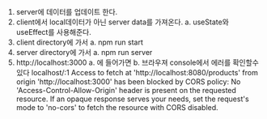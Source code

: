 1. server에 데이터를 업데이트 한다.
2. client에서 local데이터가 아닌 server data를 가져온다.
   a. useState와 useEffect를 사용해준다.
3. client directory에 가서
   a. npm run start
4. server directory에 가서
   a. npm run server
5. http://localhost:3000
   a. 에 들어가면
   b. 브라우져 console에서 에러를 확인할수있다
   localhost/:1 Access to fetch at 'http://localhost:8080/products' from origin 'http://localhost:3000' has been blocked by CORS policy: No 'Access-Control-Allow-Origin' header is present on the requested resource. If an opaque response serves your needs, set the request's mode to 'no-cors' to fetch the resource with CORS disabled.
